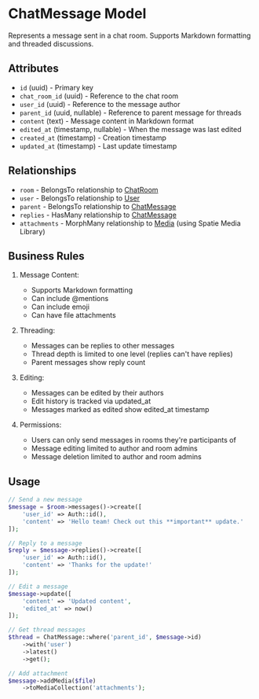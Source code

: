 # ChatMessage Model

Represents a message sent in a chat room. Supports Markdown formatting and threaded discussions.

## Attributes

- `id` (uuid) - Primary key
- `chat_room_id` (uuid) - Reference to the chat room
- `user_id` (uuid) - Reference to the message author
- `parent_id` (uuid, nullable) - Reference to parent message for threads
- `content` (text) - Message content in Markdown format
- `edited_at` (timestamp, nullable) - When the message was last edited
- `created_at` (timestamp) - Creation timestamp
- `updated_at` (timestamp) - Last update timestamp

## Relationships

- `room` - BelongsTo relationship to [ChatRoom](./ChatRoom.md)
- `user` - BelongsTo relationship to [User](./User.md)
- `parent` - BelongsTo relationship to [ChatMessage](./ChatMessage.md)
- `replies` - HasMany relationship to [ChatMessage](./ChatMessage.md)
- `attachments` - MorphMany relationship to [Media](./Media.md) (using Spatie Media Library)

## Business Rules

1. Message Content:
   - Supports Markdown formatting
   - Can include @mentions
   - Can include emoji
   - Can have file attachments

2. Threading:
   - Messages can be replies to other messages
   - Thread depth is limited to one level (replies can't have replies)
   - Parent messages show reply count

3. Editing:
   - Messages can be edited by their authors
   - Edit history is tracked via updated_at
   - Messages marked as edited show edited_at timestamp

4. Permissions:
   - Users can only send messages in rooms they're participants of
   - Message editing limited to author and room admins
   - Message deletion limited to author and room admins

## Usage

```php
// Send a new message
$message = $room->messages()->create([
    'user_id' => Auth::id(),
    'content' => 'Hello team! Check out this **important** update.'
]);

// Reply to a message
$reply = $message->replies()->create([
    'user_id' => Auth::id(),
    'content' => 'Thanks for the update!'
]);

// Edit a message
$message->update([
    'content' => 'Updated content',
    'edited_at' => now()
]);

// Get thread messages
$thread = ChatMessage::where('parent_id', $message->id)
    ->with('user')
    ->latest()
    ->get();

// Add attachment
$message->addMedia($file)
    ->toMediaCollection('attachments');
``` 
